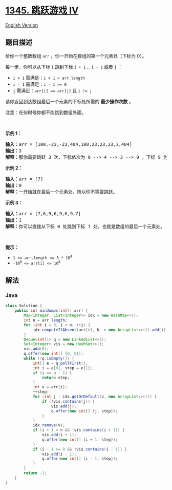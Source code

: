 # [1345. 跳跃游戏 IV](https://leetcode.cn/problems/jump-game-iv)

[English Version](/solution/1300-1399/1345.Jump%20Game%20IV/README_EN.md)

## 题目描述

<!-- 这里写题目描述 -->

<p>给你一个整数数组&nbsp;<code>arr</code>&nbsp;，你一开始在数组的第一个元素处（下标为 0）。</p>

<p>每一步，你可以从下标&nbsp;<code>i</code>&nbsp;跳到下标&nbsp;<code>i + 1</code> 、<code>i - 1</code> 或者 <code>j</code> ：</p>

<ul>
	<li><code>i + 1</code> 需满足：<code>i + 1 &lt; arr.length</code></li>
	<li><code>i - 1</code>&nbsp;需满足：<code>i - 1 &gt;= 0</code></li>
	<li><code>j</code>&nbsp;需满足：<code>arr[i] == arr[j]</code>&nbsp;且&nbsp;<code>i != j</code></li>
</ul>

<p>请你返回到达数组最后一个元素的下标处所需的&nbsp;<strong>最少操作次数</strong>&nbsp;。</p>

<p>注意：任何时候你都不能跳到数组外面。</p>

<p>&nbsp;</p>

<p><strong>示例 1：</strong></p>

<pre>
<strong>输入：</strong>arr = [100,-23,-23,404,100,23,23,23,3,404]
<strong>输出：</strong>3
<strong>解释：</strong>那你需要跳跃 3 次，下标依次为 0 --&gt; 4 --&gt; 3 --&gt; 9 。下标 9 为数组的最后一个元素的下标。
</pre>

<p><strong>示例 2：</strong></p>

<pre>
<strong>输入：</strong>arr = [7]
<strong>输出：</strong>0
<strong>解释：</strong>一开始就在最后一个元素处，所以你不需要跳跃。
</pre>

<p><strong>示例 3：</strong></p>

<pre>
<strong>输入：</strong>arr = [7,6,9,6,9,6,9,7]
<strong>输出：</strong>1
<strong>解释：</strong>你可以直接从下标 0 处跳到下标 7 处，也就是数组的最后一个元素处。
</pre>

<p>&nbsp;</p>

<p><strong>提示：</strong></p>
<meta charset="UTF-8" />

<ul>
	<li><code>1 &lt;= arr.length &lt;= 5 * 10<sup>4</sup></code></li>
	<li><code>-10<sup>8</sup>&nbsp;&lt;= arr[i] &lt;= 10<sup>8</sup></code></li>
</ul>

## 解法

### **Java**

```java
class Solution {
    public int minJumps(int[] arr) {
        Map<Integer, List<Integer>> idx = new HashMap<>();
        int n = arr.length;
        for (int i = 0; i < n; ++i) {
            idx.computeIfAbsent(arr[i], k -> new ArrayList<>()).add(i);
        }
        Deque<int[]> q = new LinkedList<>();
        Set<Integer> vis = new HashSet<>();
        vis.add(0);
        q.offer(new int[] {0, 0});
        while (!q.isEmpty()) {
            int[] e = q.pollFirst();
            int i = e[0], step = e[1];
            if (i == n - 1) {
                return step;
            }
            int v = arr[i];
            ++step;
            for (int j : idx.getOrDefault(v, new ArrayList<>())) {
                if (!vis.contains(j)) {
                    vis.add(j);
                    q.offer(new int[] {j, step});
                }
            }
            idx.remove(v);
            if (i + 1 < n && !vis.contains(i + 1)) {
                vis.add(i + 1);
                q.offer(new int[] {i + 1, step});
            }
            if (i - 1 >= 0 && !vis.contains(i - 1)) {
                vis.add(i - 1);
                q.offer(new int[] {i - 1, step});
            }
        }
        return -1;
    }
}
```
